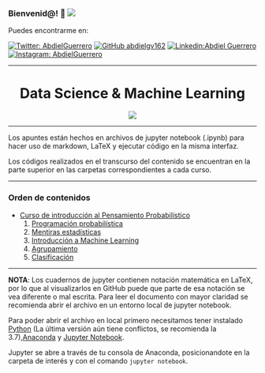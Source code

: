 ### Bienvenid@!  :purple_heart:  <img src="https://cdn.betterttv.net/emote/5f7c09abccde1f4a870c416c/3x">

Puedes encontrarme en: 



[![Twitter: AbdielGuerrero](https://img.shields.io/twitter/follow/AbdielGuerrer20?style=social)](https://twitter.com/AbdielGuerrer20) [![GitHub abdielgv162](https://img.shields.io/github/followers/abdielgv162?label=follow&style=social)](https://github.com/abdielgv162) [![Linkedin:Abdiel Guerrero](https://img.shields.io/badge/-AbdielGuerrero-blue?style=flat-square&logo=Linkedin&logoColor=white&link=https://www.linkedin.com/in/abdiel-guerrero-360a39195/)](https://www.linkedin.com/in/abdiel-guerrero-360a39195/) [![Instagram: AbdielGuerrero](https://img.shields.io/badge/-abdielgv162-blue?style=flat-square&logo=Instagram&logoColor=white&link=https://www.instagram.com/abdielgv162/)](https://www.instagram.com/abdielgv162/)



---

<div align="Center"><h1> Data Science & Machine Learning </h1></div>
<div align="center">
    <img src="https://hackernoon.com/images/1812u304h.gif">
</div>

---

Los apuntes están hechos en archivos de jupyter notebook (.ipynb) para hacer uso de markdown, LaTeX y ejecutar código en la misma interfaz.

Los códigos realizados en el transcurso del contenido se encuentran en la parte superior en las carpetas correspondientes a cada curso.

---

### Orden de contenidos

-  [Curso de introducción al Pensamiento Probabilístico](#)
    1. [Programación probabilística](#)
    2. [Mentiras estadísticas](#) 
    3. [Introducción a Machine Learning](#)
    4. [Agrupamiento](#)
    5. [Clasificación](#)

---

**NOTA**: Los cuadernos de jupyter contienen notación matemática en LaTeX, por lo que al visualizarlos en GitHub puede que parte de esa notación se vea diferente o mal escrita. Para leer el documento con mayor claridad se recomienda abrir el archivo en un entorno local de jupyter notebook.

Para poder abrir el archivo en local primero necesitamos tener instalado [Python](https://www.python.org/downloads/) (La última versión aún tiene conflictos, se recomienda la 3.7),[Anaconda](https://www.anaconda.com/) y [Jupyter Notebook](https://jupyter.org/).

Jupyter se abre a través de tu consola de Anaconda, posicionandote en la carpeta de interés y con el comando `jupyter notebook`.
